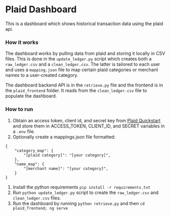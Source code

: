 # Plaid Dashboard
This is a dashboard which shows historical transaction data using the plaid api.

### How it works
The dashboard works by pulling data from plaid and storing it locally in CSV files.
This is done in the `update_ledger.py` script which creates both a `raw_ledger.csv` and a `clean_ledger.csv`.
The latter is tailored to each user and uses a `mapping.json` file to map certain plaid categories or merchant names to a user-created category.

The dashboard backend API is in the `retrieve.py` file and the frontend is in the `plaid_frontend` folder.
It reads from the `clean_ledger.csv` file to populate the dashboard.

### How to run
1. Obtain an access token, client id, and secret key from [Plaid Quickstart](https://plaid.com/docs/quickstart/) and store them in ACCESS_TOKEN, CLIENT_ID, and SECRET variables in a `.env` file.
1. Optionally create a mappings.json file formatted: 
```
{
    "category_map": {
        "[plaid category]": "[your category]",
    },
    "name_map": {
        "[merchant name]": "[your category]",
    }
}
```
1. Install the python requirements `pip install -r requirements.txt`
1. Run `python update_ledger.py` script to create the `raw_ledger.csv` and `clean_ledger.csv` files.
1. Run the dashboard by running `python retrieve.py` and then `cd plaid_frontend; ng serve`